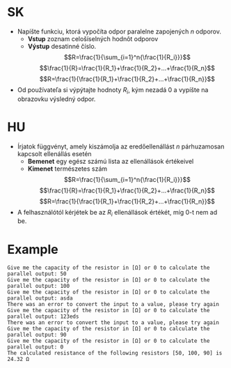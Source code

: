 # SK
- Napíšte funkciu, ktorá vypočíta odpor paralelne zapojených $n$ odporov. 
  - **Vstup** zoznam celošíselných hodnôt odporov
  - **Výstup** desatinné číslo.
$$R=\frac{1}{\sum_{i=1}^n{\frac{1}{R_i}}}$$
$$\frac{1}{R}=\frac{1}{R_1}+\frac{1}{R_2}+...+\frac{1}{R_n}$$
$$R=\frac{1}{\frac{1}{R_1}+\frac{1}{R_2}+...+\frac{1}{R_n}}$$
- Od používateľa si výpýtajte hodnoty $R_i$, kým nezadá 0 a vypíšte na obrazovku výsledný odpor.
  
# HU
- Írjatok függvényt, amely kiszámolja az eredőellenállást $n$ párhuzamosan kapcsolt ellenállás esetén 
  - **Bemenet** egy egész számú lista az ellenállások értékeivel
  - **Kimenet** természetes szám
$$R=\frac{1}{\sum_{i=1}^n{\frac{1}{R_i}}}$$
$$\frac{1}{R}=\frac{1}{R_1}+\frac{1}{R_2}+...+\frac{1}{R_n}$$
$$R=\frac{1}{\frac{1}{R_1}+\frac{1}{R_2}+...+\frac{1}{R_n}}$$
- A felhasználótól kérjétek be az $R_i$ ellenállások értékét, míg 0-t nem ad be.

# Example
```
Give me the capacity of the resistor in [Ω] or 0 to calculate the parallel output: 50
Give me the capacity of the resistor in [Ω] or 0 to calculate the parallel output: 100
Give me the capacity of the resistor in [Ω] or 0 to calculate the parallel output: asda
There was an error to convert the input to a value, please try again
Give me the capacity of the resistor in [Ω] or 0 to calculate the parallel output: 123eds
There was an error to convert the input to a value, please try again
Give me the capacity of the resistor in [Ω] or 0 to calculate the parallel output: 90
Give me the capacity of the resistor in [Ω] or 0 to calculate the parallel output: 0
The calculated resistance of the following resistors [50, 100, 90] is 24.32 Ω
```